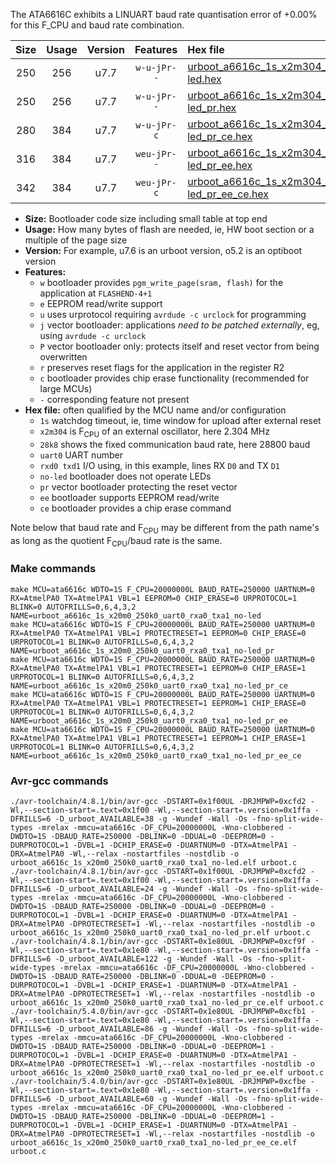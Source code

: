 The ATA6616C exhibits a LINUART baud rate quantisation error of +0.00% for this F_CPU and baud rate combination.

|Size|Usage|Version|Features|Hex file|
|:-:|:-:|:-:|:-:|:--|
|250|256|u7.7|`w-u-jPr--`|[urboot_a6616c_1s_x2m304_28k8_uart0_rxa0_txa1_no-led.hex](https://raw.githubusercontent.com/stefanrueger/urboot.hex/main/mcus/ata6616c/watchdog_1_s/external_oscillator_x/%2B2m304000_hz/%2B%2B28k8_baud/uart0_rxa0_txa1/no-led/urboot_a6616c_1s_x2m304_28k8_uart0_rxa0_txa1_no-led.hex)|
|250|256|u7.7|`w-u-jPr--`|[urboot_a6616c_1s_x2m304_28k8_uart0_rxa0_txa1_no-led_pr.hex](https://raw.githubusercontent.com/stefanrueger/urboot.hex/main/mcus/ata6616c/watchdog_1_s/external_oscillator_x/%2B2m304000_hz/%2B%2B28k8_baud/uart0_rxa0_txa1/no-led/urboot_a6616c_1s_x2m304_28k8_uart0_rxa0_txa1_no-led_pr.hex)|
|280|384|u7.7|`w-u-jPr-c`|[urboot_a6616c_1s_x2m304_28k8_uart0_rxa0_txa1_no-led_pr_ce.hex](https://raw.githubusercontent.com/stefanrueger/urboot.hex/main/mcus/ata6616c/watchdog_1_s/external_oscillator_x/%2B2m304000_hz/%2B%2B28k8_baud/uart0_rxa0_txa1/no-led/urboot_a6616c_1s_x2m304_28k8_uart0_rxa0_txa1_no-led_pr_ce.hex)|
|316|384|u7.7|`weu-jPr--`|[urboot_a6616c_1s_x2m304_28k8_uart0_rxa0_txa1_no-led_pr_ee.hex](https://raw.githubusercontent.com/stefanrueger/urboot.hex/main/mcus/ata6616c/watchdog_1_s/external_oscillator_x/%2B2m304000_hz/%2B%2B28k8_baud/uart0_rxa0_txa1/no-led/urboot_a6616c_1s_x2m304_28k8_uart0_rxa0_txa1_no-led_pr_ee.hex)|
|342|384|u7.7|`weu-jPr-c`|[urboot_a6616c_1s_x2m304_28k8_uart0_rxa0_txa1_no-led_pr_ee_ce.hex](https://raw.githubusercontent.com/stefanrueger/urboot.hex/main/mcus/ata6616c/watchdog_1_s/external_oscillator_x/%2B2m304000_hz/%2B%2B28k8_baud/uart0_rxa0_txa1/no-led/urboot_a6616c_1s_x2m304_28k8_uart0_rxa0_txa1_no-led_pr_ee_ce.hex)|

- **Size:** Bootloader code size including small table at top end
- **Usage:** How many bytes of flash are needed, ie, HW boot section or a multiple of the page size
- **Version:** For example, u7.6 is an urboot version, o5.2 is an optiboot version
- **Features:**
  + `w` bootloader provides `pgm_write_page(sram, flash)` for the application at `FLASHEND-4+1`
  + `e` EEPROM read/write support
  + `u` uses urprotocol requiring `avrdude -c urclock` for programming
  + `j` vector bootloader: applications *need to be patched externally*, eg, using `avrdude -c urclock`
  + `P` vector bootloader only: protects itself and reset vector from being overwritten
  + `r` preserves reset flags for the application in the register R2
  + `c` bootloader provides chip erase functionality (recommended for large MCUs)
  + `-` corresponding feature not present
- **Hex file:** often qualified by the MCU name and/or configuration
  + `1s` watchdog timeout, ie, time window for upload after external reset
  + `x2m304` is F<sub>CPU</sub> of an external oscillator, here 2.304 MHz
  + `28k8` shows the fixed communication baud rate, here 28800 baud
  + `uart0` UART number
  + `rxd0 txd1` I/O using, in this example, lines RX `D0` and TX `D1`
  + `no-led` bootloader does not operate LEDs
  + `pr` vector bootloader protecting the reset vector
  + `ee` bootloader supports EEPROM read/write
  + `ce` bootloader provides a chip erase command


Note below that baud rate and F<sub>CPU</sub> may be different from the path name's as long as the quotient F<sub>CPU</sub>/baud rate is the same.

### Make commands
```
make MCU=ata6616c WDTO=1S F_CPU=20000000L BAUD_RATE=250000 UARTNUM=0 RX=AtmelPA0 TX=AtmelPA1 VBL=1 EEPROM=0 CHIP_ERASE=0 URPROTOCOL=1 BLINK=0 AUTOFRILLS=0,6,4,3,2 NAME=urboot_a6616c_1s_x20m0_250k0_uart0_rxa0_txa1_no-led
make MCU=ata6616c WDTO=1S F_CPU=20000000L BAUD_RATE=250000 UARTNUM=0 RX=AtmelPA0 TX=AtmelPA1 VBL=1 PROTECTRESET=1 EEPROM=0 CHIP_ERASE=0 URPROTOCOL=1 BLINK=0 AUTOFRILLS=0,6,4,3,2 NAME=urboot_a6616c_1s_x20m0_250k0_uart0_rxa0_txa1_no-led_pr
make MCU=ata6616c WDTO=1S F_CPU=20000000L BAUD_RATE=250000 UARTNUM=0 RX=AtmelPA0 TX=AtmelPA1 VBL=1 PROTECTRESET=1 EEPROM=0 CHIP_ERASE=1 URPROTOCOL=1 BLINK=0 AUTOFRILLS=0,6,4,3,2 NAME=urboot_a6616c_1s_x20m0_250k0_uart0_rxa0_txa1_no-led_pr_ce
make MCU=ata6616c WDTO=1S F_CPU=20000000L BAUD_RATE=250000 UARTNUM=0 RX=AtmelPA0 TX=AtmelPA1 VBL=1 PROTECTRESET=1 EEPROM=1 CHIP_ERASE=0 URPROTOCOL=1 BLINK=0 AUTOFRILLS=0,6,4,3,2 NAME=urboot_a6616c_1s_x20m0_250k0_uart0_rxa0_txa1_no-led_pr_ee
make MCU=ata6616c WDTO=1S F_CPU=20000000L BAUD_RATE=250000 UARTNUM=0 RX=AtmelPA0 TX=AtmelPA1 VBL=1 PROTECTRESET=1 EEPROM=1 CHIP_ERASE=1 URPROTOCOL=1 BLINK=0 AUTOFRILLS=0,6,4,3,2 NAME=urboot_a6616c_1s_x20m0_250k0_uart0_rxa0_txa1_no-led_pr_ee_ce
```

### Avr-gcc commands
```
./avr-toolchain/4.8.1/bin/avr-gcc -DSTART=0x1f00UL -DRJMPWP=0xcfd2 -Wl,--section-start=.text=0x1f00 -Wl,--section-start=.version=0x1ffa -DFRILLS=6 -D_urboot_AVAILABLE=38 -g -Wundef -Wall -Os -fno-split-wide-types -mrelax -mmcu=ata6616c -DF_CPU=20000000L -Wno-clobbered -DWDTO=1S -DBAUD_RATE=250000 -DBLINK=0 -DDUAL=0 -DEEPROM=0 -DURPROTOCOL=1 -DVBL=1 -DCHIP_ERASE=0 -DUARTNUM=0 -DTX=AtmelPA1 -DRX=AtmelPA0 -Wl,--relax -nostartfiles -nostdlib -o urboot_a6616c_1s_x20m0_250k0_uart0_rxa0_txa1_no-led.elf urboot.c
./avr-toolchain/4.8.1/bin/avr-gcc -DSTART=0x1f00UL -DRJMPWP=0xcfd2 -Wl,--section-start=.text=0x1f00 -Wl,--section-start=.version=0x1ffa -DFRILLS=6 -D_urboot_AVAILABLE=24 -g -Wundef -Wall -Os -fno-split-wide-types -mrelax -mmcu=ata6616c -DF_CPU=20000000L -Wno-clobbered -DWDTO=1S -DBAUD_RATE=250000 -DBLINK=0 -DDUAL=0 -DEEPROM=0 -DURPROTOCOL=1 -DVBL=1 -DCHIP_ERASE=0 -DUARTNUM=0 -DTX=AtmelPA1 -DRX=AtmelPA0 -DPROTECTRESET=1 -Wl,--relax -nostartfiles -nostdlib -o urboot_a6616c_1s_x20m0_250k0_uart0_rxa0_txa1_no-led_pr.elf urboot.c
./avr-toolchain/4.8.1/bin/avr-gcc -DSTART=0x1e80UL -DRJMPWP=0xcf9f -Wl,--section-start=.text=0x1e80 -Wl,--section-start=.version=0x1ffa -DFRILLS=6 -D_urboot_AVAILABLE=122 -g -Wundef -Wall -Os -fno-split-wide-types -mrelax -mmcu=ata6616c -DF_CPU=20000000L -Wno-clobbered -DWDTO=1S -DBAUD_RATE=250000 -DBLINK=0 -DDUAL=0 -DEEPROM=0 -DURPROTOCOL=1 -DVBL=1 -DCHIP_ERASE=1 -DUARTNUM=0 -DTX=AtmelPA1 -DRX=AtmelPA0 -DPROTECTRESET=1 -Wl,--relax -nostartfiles -nostdlib -o urboot_a6616c_1s_x20m0_250k0_uart0_rxa0_txa1_no-led_pr_ce.elf urboot.c
./avr-toolchain/5.4.0/bin/avr-gcc -DSTART=0x1e80UL -DRJMPWP=0xcfb1 -Wl,--section-start=.text=0x1e80 -Wl,--section-start=.version=0x1ffa -DFRILLS=6 -D_urboot_AVAILABLE=86 -g -Wundef -Wall -Os -fno-split-wide-types -mrelax -mmcu=ata6616c -DF_CPU=20000000L -Wno-clobbered -DWDTO=1S -DBAUD_RATE=250000 -DBLINK=0 -DDUAL=0 -DEEPROM=1 -DURPROTOCOL=1 -DVBL=1 -DCHIP_ERASE=0 -DUARTNUM=0 -DTX=AtmelPA1 -DRX=AtmelPA0 -DPROTECTRESET=1 -Wl,--relax -nostartfiles -nostdlib -o urboot_a6616c_1s_x20m0_250k0_uart0_rxa0_txa1_no-led_pr_ee.elf urboot.c
./avr-toolchain/5.4.0/bin/avr-gcc -DSTART=0x1e80UL -DRJMPWP=0xcfbe -Wl,--section-start=.text=0x1e80 -Wl,--section-start=.version=0x1ffa -DFRILLS=6 -D_urboot_AVAILABLE=60 -g -Wundef -Wall -Os -fno-split-wide-types -mrelax -mmcu=ata6616c -DF_CPU=20000000L -Wno-clobbered -DWDTO=1S -DBAUD_RATE=250000 -DBLINK=0 -DDUAL=0 -DEEPROM=1 -DURPROTOCOL=1 -DVBL=1 -DCHIP_ERASE=1 -DUARTNUM=0 -DTX=AtmelPA1 -DRX=AtmelPA0 -DPROTECTRESET=1 -Wl,--relax -nostartfiles -nostdlib -o urboot_a6616c_1s_x20m0_250k0_uart0_rxa0_txa1_no-led_pr_ee_ce.elf urboot.c
```

